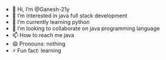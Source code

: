 - 👋 Hi, I’m @Ganesh-21y
- 👀 I’m interested in java full stack development 
- 🌱 I’m currently learning python
- 💞️ I’m looking to collaborate on java programming language
- 📫 How to reach me java
- 😄 Pronouns: nothing
- ⚡ Fun fact: learning

<!---
Ganesh-21y/Ganesh-21y is a ✨ special ✨ repository because its `README.md` (this file) appears on your GitHub profile.
You can click the Preview link to take a look at your changes.
--->
